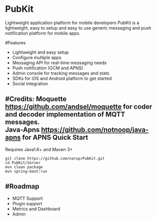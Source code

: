 # PubKit
Lightweight application platform for mobile developers
PubKit is a lightweight, easy to setup and easy to use generic messaging and push notification platform for mobile apps.

#Features
* Lightweight and easy setup
* Configure multiple apps
* Messaging API for real-time messaging needs
* Push notification (GCM and APNS) 
* Admin console for tracking messages and stats
* SDKs for iOS and Android platform to get started
* Social integration

#Credits:
Moquette <a href="https://github.com/andsel/moquette">https://github.com/andsel/moquette</a>
for coder and decoder implementation of MQTT messages.
<br/>
Java-Apns <a href="https://github.com/notnoop/java-apns">https://github.com/notnoop/java-apns</a> for APNS
Quick Start
-----------
Requires Java1.6+ and Maven 3+

```
git clone https://github.com/narup/PubKit.git
cd PubKit/Server
mvn clean package
mvn spring-boot:run
```
#Roadmap
----
* MQTT Support
* Plugin support
* Metrics and Dashboard
* Admin
